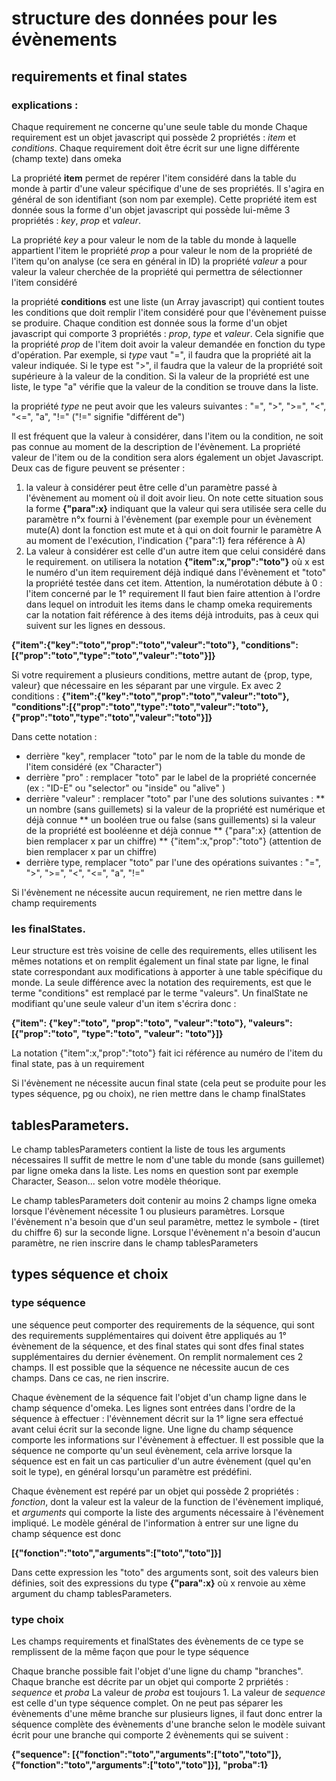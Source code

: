 # structure des données pour les évènements

## requirements et final states

### explications :

Chaque requirement ne concerne qu'une seule table du monde
Chaque requirement est un objet javascript qui possède 2 propriétés : _item_ et _conditions_. 
Chaque requirement doit être écrit sur une ligne différente (champ texte) dans omeka

La propriété __item__ permet de repérer l'item considéré dans la table du monde à partir d'une valeur spécifique d'une de ses propriétés. Il s'agira en général de son identifiant (son nom par exemple). Cette propriété item est donnée sous la forme d'un objet javascript qui possède lui-même 3 propriétés : _key_, _prop_ et _valeur_.

La propriété _key_ a pour valeur le nom de la table du monde à laquelle appartient l'item
le propriété _prop_ a pour valeur le nom de la propriété de l'item qu'on analyse (ce sera en général in ID)
la propriété _valeur_ a pour valeur la valeur cherchée de la propriété qui permettra de sélectionner l'item considéré


la propriété __conditions__ est une liste (un Array javascript) qui contient toutes les conditions que doit remplir l'item considéré pour que l'évènement puisse se produire.
Chaque condition est donnée sous la forme d'un objet javascript qui comporte 3 propriétés : _prop_, _type_ et _valeur_. Cela signifie que la propriété _prop_ de l'item doit avoir la valeur demandée en fonction du type d'opération. Par exemple, si _type_ vaut "=", il faudra que la propriété ait la valeur indiquée. Si le type est ">", il faudra que la valeur de la propriété soit supérieure à la valeur de la condition. Si la valeur de la propriété est une liste, le type "a" vérifie que la valeur de la condition se trouve dans la liste. 

la propriété _type_ ne peut avoir que les valeurs suivantes : "=", ">", ">=", "<", "<=", "a", "!=" ("!=" signifie "différent de")

Il est fréquent que la valeur à considérer, dans l'item ou la condition, ne soit pas connue au moment de la description de l'évènement. La propriété valeur de l'item ou de la condition sera alors également un objet Javascript. Deux cas de figure peuvent se présenter :
1) la valeur à considérer peut être celle d'un paramètre passé à l'évènement au moment où il doit avoir lieu. On note cette situation sous la forme __{"para":x}__  indiquant que la valeur qui sera utilisée sera celle du paramètre n°x fourni à l'évènement (par exemple pour un évènement mute(A) dont la fonction est mute et à qui on doit fournir le paramètre A au moment de l'exécution, l'indication {"para":1} fera référence à A)
2) La valeur à considérer est celle d'un autre item que celui considéré dans le requirement. on utilisera la notation __{"item":x,"prop":"toto"}__ où x est le numéro d'un item requirement déjà indiqué dans l'évènement et "toto" la propriété testée dans cet item. Attention, la numérotation débute à 0 : l'item concerné par le 1° requirement
Il faut bien faire attention à l'ordre dans lequel on introduit les items dans le champ omeka requirements car la notation fait référence à des items déjà introduits, pas à ceux qui suivent sur les lignes en dessous. 

__{"item":{"key":"toto","prop":"toto","valeur":"toto"}, "conditions":[{"prop":"toto","type":"toto","valeur":"toto"}]}__

Si votre requirement a plusieurs conditions, mettre autant de {prop, type, valeur} que nécessaire en les séparant par une virgule. Ex avec 2 conditions :
__{"item":{"key":"toto","prop":"toto","valeur":"toto"}, "conditions":[{"prop":"toto","type":"toto","valeur":"toto"}, {"prop":"toto","type":"toto","valeur":"toto"}]}__

Dans cette notation : 
* derrière "key", remplacer "toto" par le nom de la table du monde de l'item considéré (ex "Character")
* derrière "pro" : remplacer "toto" par le label de la propriété concernée (ex : "ID-E" ou "selector" ou "inside" ou "alive" )
* derrière "valeur" : remplacer "toto" par l'une des solutions suivantes :
	** un nombre (sans guillemets) si la valeur de la propriété est numérique et déjà connue
	** un booléen true ou false (sans guillements) si la valeur de la propriété est booléenne et déjà connue
	** {"para":x}			(attention de bien remplacer x par un chiffre)
	** {"item":x,"prop":"toto"}	(attention de bien remplacer x par un chiffre)
* derrière type, remplacer "toto" par l'une des opérations suivantes : "=", ">", ">=", "<", "<=", "a", "!="

Si l'évènement ne nécessite aucun requirement, ne rien mettre dans le champ requirements


### les finalStates.

Leur structure est très voisine de celle des requirements, elles utilisent les mêmes notations et on remplit également un final state par ligne, le final state correspondant aux modifications à apporter à une table spécifique du monde. La seule différence avec la notation des requirements, est que le terme "conditions" est remplacé par le terme "valeurs". Un finalState ne modifiant qu'une seule valeur d'un item s'écrira donc :

__{"item": {"key":"toto", "prop":"toto", "valeur":"toto"}, "valeurs":[{"prop":"toto", "type":"toto", "valeur": "toto"}]}__

La notation {"item":x,"prop":"toto"} fait ici référence au numéro de l'item du final state, pas à un requirement

Si l'évènement ne nécessite aucun final state (cela peut se produite pour les types séquence, pg ou choix), ne rien mettre dans le champ finalStates

## tablesParameters.

Le champ tablesParameters contient la liste de tous les arguments nécessaires Il suffit de mettre le nom d'une table du monde (sans guillemet) par ligne omeka dans la liste. Les noms en question sont par exemple Character, Season... selon votre modèle théorique.

Le champ tablesParameters doit contenir au moins 2 champs ligne omeka lorsque l'évènement nécessite 1 ou plusieurs paramètres. Lorsque l'évènement n'a besoin que d'un seul paramètre, mettez le symbole __-__ (tiret du chiffre 6) sur la seconde ligne. Lorsque l'évènement n'a besoin d'aucun paramètre, ne rien inscrire dans le champ tablesParameters

## types séquence et choix

### type séquence

une séquence peut comporter des requirements de la séquence, qui sont des requirements supplémentaires qui doivent être appliqués au 1° évènement de la séquence, et des final states qui sont dfes final states supplémentaires du dernier évènement. On remplit normalement ces 2 champs. Il est possible que la séquence ne nécessite aucun de ces champs. Dans ce cas, ne rien inscrire.

Chaque évènement de la séquence fait l'objet d'un champ ligne dans le champ séquence d'omeka. Les lignes sont entrées dans l'ordre de la séquence à effectuer : l'évènnement décrit sur la 1° ligne sera effectué avant celui écrit sur la seconde ligne. Une ligne du champ séquence comporte les informations sur l'évènement à effectuer. Il est possible que la séquence ne comporte qu'un seul évènement, cela arrive lorsque la séquence est en fait un cas particulier d'un autre évènement (quel qu'en soit le type), en général lorsqu'un paramètre est prédéfini. 

Chaque évènement est repéré par un objet qui possède 2 propriétés : _fonction_, dont la valeur est la valeur de la function de l'évènement impliqué, et _arguments_ qui comporte la liste des arguments nécessaire à l'évènement impliqué. Le modèle général de l'information à entrer sur une ligne du champ séquence est donc

__[{"fonction":"toto","arguments":["toto","toto"]}]__   

Dans cette expression les "toto" des arguments sont, soit des valeurs bien définies, soit des expressions du type __{"para":x}__ où x renvoie au xème argument du champ tablesParameters.

### type choix
Les champs requirements et finalStates des évènements de ce type se remplissent de la même façon que pour le type séquence

Chaque branche possible fait l'objet d'une ligne du champ "branches". Chaque branche est décrite par un objet qui comporte 2 prpriétés : _sequence_ et _proba_ La valeur de _proba_ est toujours 1. La valeur de _sequence_ est celle d'un type séquence complet. On ne peut pas séparer les évènements d'une même branche sur plusieurs lignes, il faut donc entrer la séquence complète des évènements d'une branche selon le modèle suivant écrit pour une branche qui comporte 2 évènements qui se suivent :

__{"sequence": [{"fonction":"toto","arguments":["toto","toto"]}, {"fonction":"toto","arguments":["toto","toto"]}], "proba":1}__

